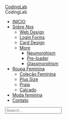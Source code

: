 <!DOCTYPE html>
<!-- Created By CodingNepal - www.codingnepalweb.com -->
<html lang="pt-br" dir="ltr">
  <head>
    <meta charset="UTF-8">
   <!-- <title> Responsive Drop Down Navigation Menu | CodingLab </title>-->
    <link rel="stylesheet" href="style.css">
    <!-- Boxicons CDN Link -->
    <link href='https://unpkg.com/boxicons@2.0.7/css/boxicons.min.css' rel='stylesheet'>
     <meta name="viewport" content="width=device-width, initial-scale=1.0">
   </head>
<body>
  <nav>
    <div class="navbar">
      <i class='bx bx-menu'></i>
      <div class="logo"><a href="#">CodingLab</a></div>
      <div class="nav-links">
        <div class="sidebar-logo">
          <span class="logo-name">CodingLab</span>
          <i class='bx bx-x' ></i>
        </div>
        <ul class="links">
          <li><a href="#">INICIO</a></li>
          <li>
            <a href="#">Sobre Nos</a>
            <i class='bx bxs-chevron-down htmlcss-arrow arrow  '></i>
            <ul class="htmlCss-sub-menu sub-menu">
              <li><a href="#">Web Design</a></li>
              <li><a href="#">Login Forms</a></li>
              <li><a href="#">Card Design</a></li>
              <li class="more">
                <span><a href="#">More</a>
                <i class='bx bxs-chevron-right arrow more-arrow'></i>
              </span>
                <ul class="more-sub-menu sub-menu">
                  <li><a href="#">Neumorphism</a></li>
                  <li><a href="#">Pre-loader</a></li>
                  <li><a href="#">Glassmorphism</a></li>
                </ul>
              </li>
            </ul>
          </li>
          <li>
            <a href="#">Roupa Feminina</a>
            <i class='bx bxs-chevron-down js-arrow arrow '></i>
            <ul class="js-sub-menu sub-menu">
              <li><a href="#">Coleção Feminina</a></li>
              <li><a href="#">Plus Size</a></li>
              <li><a href="#">Praia</a></li>
              <li><a href="#">Calcado</a></li>
            </ul>
          </li>
          <li><a href="#">Moda feminina</a></li>
          <li><a href="#">Contato</a></li>
        </ul>
      </div>
      <div class="search-box">
        <i class='bx bx-search'></i>
        <div class="input-box">
          <input type="text" placeholder="Search...">
        </div>
      </div>
    </div>
  </nav>
  <!--<script src="script.js"></script>-->
</body>
</html>
